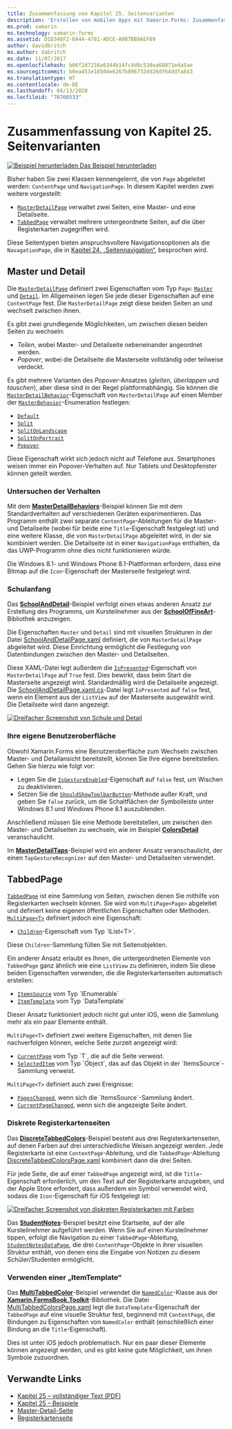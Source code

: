 ```yaml
---
title: Zusammenfassung von Kapitel 25. Seitenvarianten
description: 'Erstellen von mobilen Apps mit Xamarin.Forms: Zusammenfassung von Kapitel 25. Seitenvarianten'
ms.prod: xamarin
ms.technology: xamarin-forms
ms.assetid: D1D348F2-6A44-4781-ADCE-A0B7BB9AEF89
author: davidbritch
ms.author: dabritch
ms.date: 11/07/2017
ms.openlocfilehash: b86f2d7216a6344b14fc4d8c538ea68871eda5ae
ms.sourcegitcommit: b0ea451e18504e6267b896732dd26df64ddfa843
ms.translationtype: HT
ms.contentlocale: de-DE
ms.lasthandoff: 04/13/2020
ms.locfileid: "70760533"
---
```

# <a name="summary-of-chapter-25-page-varieties"></a>Zusammenfassung von Kapitel 25. Seitenvarianten

[![Beispiel herunterladen](~/media/shared/download.png) Das Beispiel herunterladen](https://github.com/xamarin/xamarin-forms-book-samples/tree/master/Chapter25)

Bisher haben Sie zwei Klassen kennengelernt, die von `Page` abgeleitet werden: `ContentPage` und `NavigationPage`. In diesem Kapitel werden zwei weitere vorgestellt:

- [`MasterDetailPage`](xref:Xamarin.Forms.MasterDetailPage) verwaltet zwei Seiten, eine Master- und eine Detailseite.
- [`TabbedPage`](xref:Xamarin.Forms.TabbedPage) verwaltet mehrere untergeordnete Seiten, auf die über Registerkarten zugegriffen wird.

Diese Seitentypen bieten anspruchsvollere Navigationsoptionen als die `NavagationPage`, die in [Kapitel 24, „Seitennavigation“](~/xamarin-forms/creating-mobile-apps-xamarin-forms/summaries/chapter24.md), besprochen wird.

## <a name="master-and-detail"></a>Master und Detail

Die [`MasterDetailPage`](xref:Xamarin.Forms.MasterDetailPage) definiert zwei Eigenschaften vom Typ `Page`: [`Master`](xref:Xamarin.Forms.MasterDetailPage.Master) und [`Detail`](xref:Xamarin.Forms.MasterDetailPage.Detail). Im Allgemeinen legen Sie jede dieser Eigenschaften auf eine `ContentPage` fest. Die `MasterDetailPage` zeigt diese beiden Seiten an und wechselt zwischen ihnen.

Es gibt zwei grundlegende Möglichkeiten, um zwischen diesen beiden Seiten zu wechseln:

- *Teilen*, wobei Master- und Detailseite nebeneinander angeordnet werden.
- *Popover*, wobei die Detailseite die Masterseite vollständig oder teilweise verdeckt.

Es gibt mehrere Varianten des *Popover*-Ansatzes (*gleiten*, *überlappen* und *tauschen*), aber diese sind in der Regel plattformabhängig. Sie können die [`MasterDetailBehavior`](xref:Xamarin.Forms.MasterDetailPage.MasterBehavior)-Eigenschaft von `MasterDetailPage` auf einen Member der [`MasterBehavior`](xref:Xamarin.Forms.MasterBehavior)-Enumeration festlegen:

- [`Default`](xref:Xamarin.Forms.MasterBehavior.Default)
- [`Split`](xref:Xamarin.Forms.MasterBehavior.Split)
- [`SplitOnLandscape`](xref:Xamarin.Forms.MasterBehavior.SplitOnLandscape)
- [`SplitOnPortrait`](xref:Xamarin.Forms.MasterBehavior.SplitOnPortrait)
- [`Popover`](xref:Xamarin.Forms.MasterBehavior.Popover)

Diese Eigenschaft wirkt sich jedoch nicht auf Telefone aus. Smartphones weisen immer ein Popover-Verhalten auf. Nur Tablets und Desktopfenster können geteilt werden.

### <a name="exploring-the-behaviors"></a>Untersuchen der Verhalten

Mit dem [**MasterDetailBehaviors**](https://github.com/xamarin/xamarin-forms-book-samples/tree/master/Chapter25/MasterDetailBehaviors)-Beispiel können Sie mit dem Standardverhalten auf verschiedenen Geräten experimentieren. Das Programm enthält zwei separate `ContentPage`-Ableitungen für die Master- und Detailseite (wobei für beide eine `Title`-Eigenschaft festgelegt ist) und eine weitere Klasse, die von `MasterDetailPage` abgeleitet wird, in der sie kombiniert werden. Die Detailseite ist in einer `NavigationPage` enthalten, da das UWP-Programm ohne dies nicht funktionieren würde.

Die Windows 8.1- und Windows Phone 8.1-Plattformen erfordern, dass eine Bitmap auf die `Icon`-Eigenschaft der Masterseite festgelegt wird.

### <a name="back-to-school"></a>Schulanfang

Das [**SchoolAndDetail**](https://github.com/xamarin/xamarin-forms-book-samples/tree/master/Chapter25/SchoolAndDetail)-Beispiel verfolgt einen etwas anderen Ansatz zur Erstellung des Programms, um Kursteilnehmer aus der [**SchoolOfFineArt**](https://github.com/xamarin/xamarin-forms-book-samples/tree/master/Libraries/SchoolOfFineArt)-Bibliothek anzuzeigen.

Die Eigenschaften `Master` und `Detail` sind mit visuellen Strukturen in der Datei [SchoolAndDetailPage.xaml](https://github.com/xamarin/xamarin-forms-book-samples/blob/master/Chapter25/SchoolAndDetail/SchoolAndDetail/SchoolAndDetail/SchoolAndDetailPage.xaml) definiert, die von `MasterDetailPage` abgeleitet wird. Diese Einrichtung ermöglicht die Festlegung von Datenbindungen zwischen den Master- und Detailseiten.

Diese XAML-Datei legt außerdem die [`IsPresented`](xref:Xamarin.Forms.MasterDetailPage.IsPresented)-Eigenschaft von `MasterDetailPage` auf `True` fest. Dies bewirkt, dass beim Start die Masterseite angezeigt wird. Standardmäßig wird die Detailseite angezeigt. Die [SchoolAndDetailPage.xaml.cs](https://github.com/xamarin/xamarin-forms-book-samples/blob/master/Chapter25/SchoolAndDetail/SchoolAndDetail/SchoolAndDetail/SchoolAndDetailPage.xaml.cs)-Datei legt `IsPresented` auf `false` fest, wenn ein Element aus der `ListView` auf der Masterseite ausgewählt wird. Die Detailseite wird dann angezeigt:

[![Dreifacher Screenshot von Schule und Detail](images/ch25fg09-small.png "Detailseite von einer MasterDetailPage")](images/ch25fg09-large.png#lightbox "Detailseite von einer MasterDetailPage")

### <a name="your-own-user-interface"></a>Ihre eigene Benutzeroberfläche

Obwohl Xamarin.Forms eine Benutzeroberfläche zum Wechseln zwischen Master- und Detailansicht bereitstellt, können Sie Ihre eigene bereitstellen. Gehen Sie hierzu wie folgt vor:

- Legen Sie die [`IsGestureEnabled`](xref:Xamarin.Forms.MasterDetailPage.IsGestureEnabled)-Eigenschaft auf `false` fest, um Wischen zu deaktivieren.
- Setzen Sie die [`ShouldShowToolbarButton`](xref:Xamarin.Forms.MasterDetailPage.ShouldShowToolbarButton)-Methode außer Kraft, und geben Sie `false` zurück, um die Schaltflächen der Symbolleiste unter Windows 8.1 und Windows Phone 8.1 auszublenden.

Anschließend müssen Sie eine Methode bereitstellen, um zwischen den Master- und Detailseiten zu wechseln, wie im Beispiel [**ColorsDetail**](https://github.com/xamarin/xamarin-forms-book-samples/tree/master/Chapter25/ColorsDetails) veranschaulicht.

Im [**MasterDetailTaps**](https://github.com/xamarin/xamarin-forms-book-samples/tree/master/Chapter25/MasterDetailTaps)-Beispiel wird ein anderer Ansatz veranschaulicht, der einen `TapGestureRecognizer` auf den Master- und Detailseiten verwendet.

## <a name="tabbedpage"></a>TabbedPage

[`TabbedPage`](xref:Xamarin.Forms.TabbedPage) ist eine Sammlung von Seiten, zwischen denen Sie mithilfe von Registerkarten wechseln können. Sie wird von `MultiPage<Page>` abgeleitet und definiert keine eigenen öffentlichen Eigenschaften oder Methoden. [`MultiPage<T>`](xref:Xamarin.Forms.MultiPage`1) definiert jedoch eine Eigenschaft:

- [`Children`](xref:Xamarin.Forms.MultiPage`1.Children)-Eigenschaft vom Typ `IList<T>`.

Diese `Children`-Sammlung füllen Sie mit Seitenobjekten.

Ein anderer Ansatz erlaubt es Ihnen, die untergeordneten Elemente von `TabbedPage` ganz ähnlich wie eine `ListView` zu definieren, indem Sie diese beiden Eigenschaften verwenden, die die Registerkartenseiten automatisch erstellen:

- [`ItemsSource`](xref:Xamarin.Forms.MultiPage`1.ItemsSource) vom Typ `IEnumerable`
- [`ItemTemplate`](xref:Xamarin.Forms.MultiPage`1.ItemTemplate) vom Typ `DataTemplate`

Dieser Ansatz funktioniert jedoch nicht gut unter iOS, wenn die Sammlung mehr als ein paar Elemente enthält.

`MultiPage<T>` definiert zwei weitere Eigenschaften, mit denen Sie nachverfolgen können, welche Seite zurzeit angezeigt wird:

- [`CurrentPage`](xref:Xamarin.Forms.MultiPage`1.CurrentPage) vom Typ `T`, die auf die Seite verweist.
- [`SelectedItem`](xref:Xamarin.Forms.MultiPage`1.SelectedItem) vom Typ `Object`, das auf das Objekt in der `ItemsSource`-Sammlung verweist.

`MultiPage<T>` definiert auch zwei Ereignisse:

- [`PagesChanged`](xref:Xamarin.Forms.MultiPage`1.PagesChanged), wenn sich die `ItemsSource`-Sammlung ändert.
- [`CurrentPageChanged`](xref:Xamarin.Forms.MultiPage`1.CurrentPageChanged), wenn sich die angezeigte Seite ändert.

### <a name="discrete-tab-pages"></a>Diskrete Registerkartenseiten

Das [**DiscreteTabbedColors**](https://github.com/xamarin/xamarin-forms-book-samples/tree/master/Chapter25/DiscreteTabbedColors)-Beispiel besteht aus drei Registerkartenseiten, auf denen Farben auf drei unterschiedliche Weisen angezeigt werden. Jede Registerkarte ist eine `ContentPage`-Ableitung, und die `TabbedPage`-Ableitung [DiscreteTabbedColorsPage.xaml](https://github.com/xamarin/xamarin-forms-book-samples/blob/master/Chapter25/DiscreteTabbedColors/DiscreteTabbedColors/DiscreteTabbedColors/DiscreteTabbedColorsPage.xaml) kombiniert dann die drei Seiten.

Für jede Seite, die auf einer `TabbedPage` angezeigt wird, ist die `Title`-Eigenschaft erforderlich, um den Text auf der Registerkarte anzugeben, und der Apple Store erfordert, dass außerdem ein Symbol verwendet wird, sodass die `Icon`-Eigenschaft für iOS festgelegt ist:

[![Dreifacher Screenshot von diskreten Registerkarten mit Farben](images/ch25fg13-small.png "TabbedPage")](images/ch25fg13-large.png#lightbox "TabbedPage")

Das [**StudentNotes**](https://github.com/xamarin/xamarin-forms-book-samples/tree/master/Chapter25/StudentNotes)-Beispiel besitzt eine Startseite, auf der alle Kursteilnehmer aufgeführt werden. Wenn Sie auf einen Kursteilnehmer tippen, erfolgt die Navigation zu einer `TabbedPage`-Ableitung, [`StudentNotesDataPage`](https://github.com/xamarin/xamarin-forms-book-samples/blob/master/Chapter25/StudentNotes/StudentNotes/StudentNotes/StudentNotesDataPage.xaml), die drei `ContentPage`-Objekte in ihrer visuellen Struktur enthält, von denen eins die Eingabe von Notizen zu diesem Schüler/Studenten ermöglicht.

### <a name="using-an-itemtemplate"></a>Verwenden einer „ItemTemplate“

Das [**MultiTabbedColor**](https://github.com/xamarin/xamarin-forms-book-samples/tree/master/Chapter25/MultiTabbedColors)-Beispiel verwendet die [`NamedColor`](https://github.com/xamarin/xamarin-forms-book-samples/blob/master/Libraries/Xamarin.FormsBook.Toolkit/Xamarin.FormsBook.Toolkit/NamedColor.cs)-Klasse aus der [**Xamarin.FormsBook.Toolkit**](https://github.com/xamarin/xamarin-forms-book-samples/tree/master/Libraries/Xamarin.FormsBook.Toolkit)-Bibliothek. Die Datei [MultiTabbedColorsPage.xaml](https://github.com/xamarin/xamarin-forms-book-samples/blob/master/Chapter25/MultiTabbedColors/MultiTabbedColors/MultiTabbedColors/MultiTabbedColorsPage.xaml) legt die `DataTemplate`-Eigenschaft der `TabbedPage` auf eine visuelle Struktur fest, beginnend mit `ContentPage`, die Bindungen zu Eigenschaften von `NamedColor` enthält (einschließlich einer Bindung an die `Title`-Eigenschaft).

Dies ist unter iOS jedoch problematisch. Nur ein paar dieser Elemente können angezeigt werden, und es gibt keine gute Möglichkeit, um ihnen Symbole zuzuordnen.

## <a name="related-links"></a>Verwandte Links

- [Kapitel 25 – vollständiger Text (PDF)](https://download.xamarin.com/developer/xamarin-forms-book/XamarinFormsBook-Ch25-Apr2016.pdf)
- [Kapitel 25 – Beispiele](https://github.com/xamarin/xamarin-forms-book-samples/tree/master/Chapter25)
- [Master-Detail-Seite](~/xamarin-forms/app-fundamentals/navigation/master-detail-page.md)
- [Registerkartenseite](~/xamarin-forms/app-fundamentals/navigation/tabbed-page.md)
